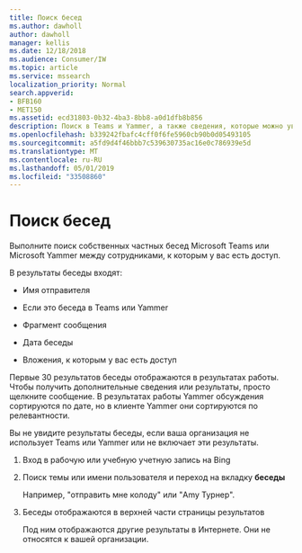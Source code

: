 ```yaml
---
title: Поиск бесед
ms.author: dawholl
author: dawholl
manager: kellis
ms.date: 12/18/2018
ms.audience: Consumer/IW
ms.topic: article
ms.service: mssearch
localization_priority: Normal
search.appverid:
- BFB160
- MET150
ms.assetid: ecd31803-0b32-4ba3-8bb8-a0d1dfb8b856
description: Поиск в Teams и Yammer, а также сведения, которые можно увидеть, с помощью Microsoft Search.
ms.openlocfilehash: b339242fbafc4cff0f6fe5960cb90b0d05493105
ms.sourcegitcommit: a5fd9d4f46bbb7c539630735ac16e0c786939e5d
ms.translationtype: MT
ms.contentlocale: ru-RU
ms.lasthandoff: 05/01/2019
ms.locfileid: "33508860"
---
```

# <a name="find-conversations"></a>Поиск бесед

Выполните поиск собственных частных бесед Microsoft Teams или Microsoft Yammer между сотрудниками, к которым у вас есть доступ.
  
В результаты беседы входят:
  
- Имя отправителя
    
- Если это беседа в Teams или Yammer
    
- Фрагмент сообщения
    
- Дата беседы
    
- Вложения, к которым у вас есть доступ
    
Первые 30 результатов беседы отображаются в результатах работы. Чтобы получить дополнительные сведения или результаты, просто щелкните сообщение. В результатах работы Yammer обсуждения сортируются по дате, но в клиенте Yammer они сортируются по релевантности.
  
Вы не увидите результаты беседы, если ваша организация не использует Teams или Yammer или не включает эти результаты.
  
1. Вход в рабочую или учебную учетную запись на Bing
    
2. Поиск темы или имени пользователя и переход на вкладку **беседы** 
    
    Например, "отправить мне колоду" или "Amy Турнер".
    
3. Беседы отображаются в верхней части страницы результатов
    
    Под ним отображаются другие результаты в Интернете. Они не относятся к вашей организации.
    


